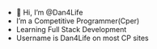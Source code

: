 - 👋 Hi, I’m @Dan4Life
- I’m a Competitive Programmer(Cper)
- Learning Full Stack Development
- Username is Dan4Life on most CP sites
<!---
Dan4Life/Dan4Life is a ✨ special ✨ repository because its `README.md` (this file) appears on your GitHub profile.
You can click the Preview link to take a look at your changes.
--->
